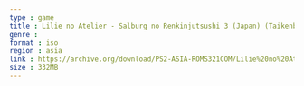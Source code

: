 ```yaml
---
type : game
title : Lilie no Atelier - Salburg no Renkinjutsushi 3 (Japan) (Taikenban)
genre : 
format : iso
region : asia
link : https://archive.org/download/PS2-ASIA-ROMS321COM/Lilie%20no%20Atelier%20-%20Salburg%20no%20Renkinjutsushi%203%20%28Japan%29%20%28Taikenban%29.7z
size : 332MB
---
```

